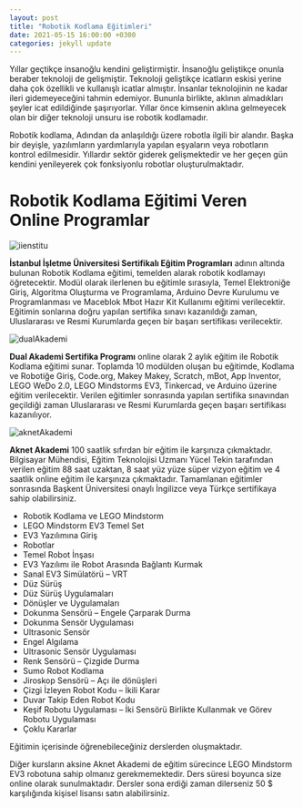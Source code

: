 ```yaml
---
layout: post
title: "Robotik Kodlama Eğitimleri"
date: 2021-05-15 16:00:00 +0300
categories: jekyll update
---
```


Yıllar geçtikçe insanoğlu kendini geliştirmiştir. İnsanoğlu geliştikçe onunla beraber teknoloji de gelişmiştir. Teknoloji geliştikçe icatların eskisi yerine daha çok özellikli ve kullanışlı icatlar almıştır. İnsanlar teknolojinin ne kadar ileri gidemeyeceğini tahmin edemiyor. Bununla birlikte, aklının almadıkları şeyler icat edildiğinde şaşırıyorlar. Yıllar önce kimsenin aklına gelmeyecek olan bir diğer teknoloji unsuru ise robotik kodlamadır.

Robotik kodlama, Adından da anlaşıldığı üzere robotla ilgili bir alandır. Başka bir deyişle, yazılımların yardımlarıyla yapılan eşyaların veya robotların kontrol edilmesidir. Yıllardır sektör giderek gelişmektedir ve her geçen gün kendini yenileyerek çok fonksiyonlu robotlar oluşturulmaktadır.

# Robotik Kodlama Eğitimi Veren Online Programlar

![iienstitu](https://blog.berkaygebes.me/wp-content/uploads/2021/04/ebd4dd6c5b8c1e31129b9d8806cf7175-768x240.png)

**İstanbul İşletme Üniversitesi Sertifikalı Eğitim Programları** adının altında bulunan Robotik Kodlama eğitimi, temelden alarak robotik kodlamayı öğretecektir. Modül olarak ilerlenen bu eğitimle sırasıyla, Temel Elektroniğe Giriş, Algoritma Oluşturma ve Programlama, Arduino Devre Kurulumu ve Programlanması ve Maceblok Mbot Hazır Kit Kullanımı eğitimi verilecektir. Eğitimin sonlarına doğru yapılan sertifika sınavı kazanıldığı zaman, Uluslararası ve Resmi Kurumlarda geçen bir başarı sertifikası verilecektir.

![dualAkademi](https://blog.berkaygebes.me/wp-content/uploads/2021/04/240_dual_akademi_ozel_egitim_ve_da_xZL9CRfEnW_18227.png)

**Dual Akademi Sertifika Programı** online olarak 2 aylık eğitim ile Robotik Kodlama eğitimi sunar. Toplamda 10 modülden oluşan bu eğitimde, Kodlama ve Robotiğe Giriş, Code.org, Makey Makey, Scratch, mBot, App Inventor, LEGO WeDo 2.0, LEGO Mindstorms EV3, Tinkercad, ve Arduino üzerine eğitim verilecektir. Verilen eğitimler sonrasında yapılan sertifika sınavından geçildiği zaman Uluslararası ve Resmi Kurumlarda geçen başarı sertifikası kazanılıyor.

![aknetAkademi](https://blog.berkaygebes.me/wp-content/uploads/2021/04/0f4fafa527fea2d65daaaa1b9b9b987d-768x258.png)

**Aknet Akademi** 100 saatlik sıfırdan bir eğitim ile karşınıza çıkmaktadır. Bilgisayar Mühendisi, Eğitim Teknolojisi Uzmanı Yücel Tekin tarafından verilen eğitim 88 saat uzaktan, 8 saat yüz yüze süper vizyon eğitim ve 4 saatlik online eğitim ile karşınıza çıkmaktadır. Tamamlanan eğitimler sonrasında Başkent Üniversitesi onaylı İngilizce veya Türkçe sertifikaya sahip olabilirsiniz.

* Robotik Kodlama ve LEGO Mindstorm
* LEGO Mindstorm EV3 Temel Set
* EV3 Yazılımına Giriş
* Robotlar
* Temel Robot İnşası
* EV3 Yazılımı ile Robot Arasında Bağlantı Kurmak
* Sanal EV3 Simülatörü – VRT
* Düz Sürüş
* Düz Sürüş Uygulamaları
* Dönüşler ve Uygulamaları
* Dokunma Sensörü – Engele Çarparak Durma
* Dokunma Sensör Uygulaması
* Ultrasonic Sensör
* Engel Algılama
* Ultrasonic Sensör Uygulaması
* Renk Sensörü – Çizgide Durma
* Sumo Robot Kodlama
* Jiroskop Sensörü – Açı ile dönüşleri
* Çizgi İzleyen Robot Kodu – İkili Karar
* Duvar Takip Eden Robot Kodu
* Keşif Robotu Uygulaması – İki Sensörü Birlikte Kullanmak ve Görev Robotu Uygulaması
* Çoklu Kararlar

Eğitimin içerisinde öğrenebileceğiniz derslerden oluşmaktadır.

Diğer kursların aksine Aknet Akademi de eğitim sürecince LEGO Mindstorm EV3 robotuna sahip olmanız gerekmemektedir. Ders süresi boyunca size online olarak sunulmaktadır. Dersler sona erdiği zaman dilerseniz 50 $ karşılığında kişisel lisansı satın alabilirsiniz.